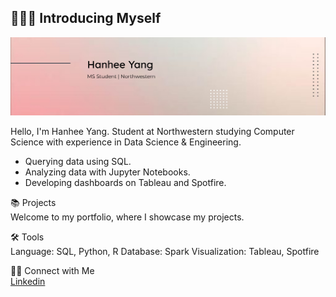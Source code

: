 ## 🙋🏻‍♀️ Introducing Myself

![alt text](https://github.com/hanheeds/hanheeds/blob/main/banner.jpg)


Hello, I'm Hanhee Yang. Student at Northwestern studying Computer Science with experience in Data Science & Engineering.

- Querying data using SQL.
- Analyzing data with Jupyter Notebooks.
- Developing dashboards on Tableau and Spotfire.

📚 Projects <br>
Welcome to my portfolio, where I showcase my projects.

🛠️ Tools <br>
Language: SQL, Python, R
Database: Spark
Visualization: Tableau, Spotfire

👋🏻 Connect with Me <br>
[Linkedin](https://www.linkedin.com/in/hanhee-yang/)
